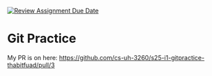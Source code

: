 [![Review Assignment Due Date](https://classroom.github.com/assets/deadline-readme-button-22041afd0340ce965d47ae6ef1cefeee28c7c493a6346c4f15d667ab976d596c.svg)](https://classroom.github.com/a/o3CCpRie)
# Git Practice
My PR is on here: https://github.com/cs-uh-3260/s25-i1-gitpractice-thabitfuad/pull/3
